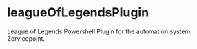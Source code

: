 # leagueOfLegendsPlugin
League of Legends Powershell Plugin for the automation system Zervicepoint.
